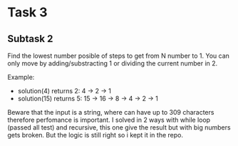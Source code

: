 # Task 3
## Subtask 2

Find the lowest number posible of steps to get from N number to 1.
You can only move by adding/substracting 1 or dividing the current number in 2.

Example: 
- solution(4) returns 2: 4 -> 2 -> 1
- solution(15) returns 5: 15 -> 16 -> 8 -> 4 -> 2 -> 1

Beware that the input is a string, where can have up to 309 characters therefore perfomance is important. I solved in 2 ways with while loop (passed all test) and recursive, this one give the result but with big numbers gets broken. But the logic is still right so i kept it in the repo.